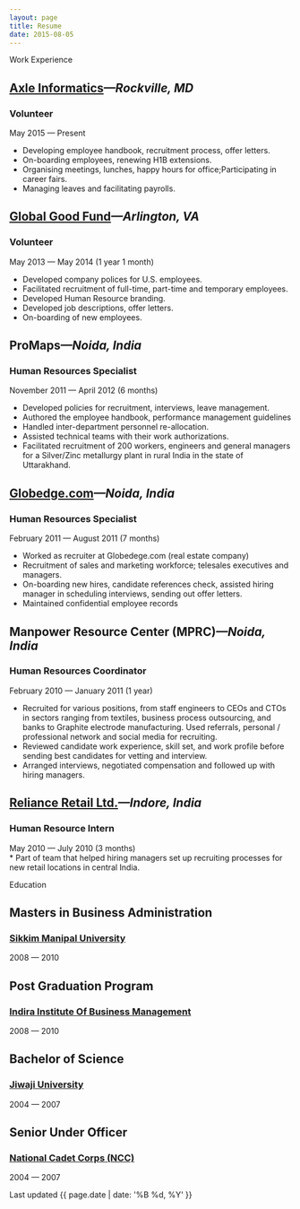 ```yaml
---
layout: page
title: Resume
date: 2015-08-05
---
```


<p class="message">Work Experience</p>

<h2><a href="http://axleinfo.com">Axle Informatics</a><cite class="job-location">&mdash;Rockville, MD</cite></h2>
<h3 class="job-title">Volunteer</h3>
<div class="post-date">May 2015 &mdash; Present</div>

* Developing employee handbook, recruitment process, offer letters.
* On-boarding employees, renewing H1B extensions.
* Organising meetings, lunches, happy hours for office;Participating in career fairs.
* Managing leaves and facilitating payrolls.

<h2><a href="http://globalgoodfund.org">Global Good Fund</a><cite class="job-location">&mdash;Arlington, VA</cite></h2>
<h3 class="job-title">Volunteer</h3>
<div class="post-date">May 2013 &mdash; May 2014 (1 year 1 month)</div>

* Developed company polices for U.S. employees.
* Facilitated recruitment of full-time, part-time and temporary employees.
* Developed Human Resource branding.
* Developed job descriptions, offer letters.
* On-boarding of new employees.

## ProMaps<cite class="job-location">&mdash;Noida, India</cite>
<h3 class="job-title">Human Resources Specialist</h3>
<div class="post-date">November 2011 &mdash;  April 2012 (6 months)</div>

* Developed policies for recruitment, interviews, leave management.
* Authored the employee handbook, performance management guidelines
* Handled inter-department personnel re-allocation.
* Assisted technical teams with their work authorizations.
* Facilitated recruitment of 200 workers, engineers and general managers for a Silver/Zinc metallurgy plant in rural India in the state of Uttarakhand.

## [Globedge.com](https://www.linkedin.com/company/globedge-com)<cite class="job-location">&mdash;Noida, India</cite>
<h3 class="job-title">Human Resources Specialist</h3>
<div class="post-date">February 2011 &mdash;  August 2011 (7 months)</div>

* Worked as recruiter at Globedege.com (real estate company)
* Recruitment of sales and marketing workforce; telesales executives and managers.
* On-boarding new hires, candidate references check, assisted hiring manager in scheduling interviews, sending out offer letters.
* Maintained confidential employee records

## Manpower Resource Center (MPRC)<cite class="job-location">&mdash;Noida, India</cite>
<h3 class="job-title">Human Resources Coordinator</h3>
<div class="post-date">February 2010 &mdash; January 2011 (1 year)</div>

* Recruited for various positions, from staff engineers to CEOs and CTOs in sectors ranging from textiles, business process outsourcing, and banks to Graphite electrode manufacturing. Used referrals, personal / professional network and social media for recruiting.
* Reviewed candidate work experience, skill set, and work profile before sending best candidates for vetting and interview.
* Arranged interviews, negotiated compensation and followed up with hiring managers.

<h2><a href="http://www.ril.com/OurBusinesses/Retail.aspx">Reliance Retail Ltd.</a><cite class="job-location">&mdash;Indore, India</cite></h2>
<h3 class="job-title">Human Resource Intern</h3>
<div class="post-date">May 2010 &mdash; July 2010 (3 months)</div>
* Part of team that helped hiring managers set up recruiting processes for new retail locations in central India.

<p class="message">Education</p>

## Masters in Business Administration
<h3 class="job-title"><a href="http://smu.edu.in">Sikkim Manipal University</a></h3>
<div class="post-date">2008 &mdash; 2010</div>

## Post Graduation Program
<h3 class="job-title"><a href="http://indiraiimp.edu.in">Indira Institute Of Business Management</a></h3>
<div class="post-date">2008 &mdash; 2010</div>

## Bachelor of Science
<h3 class="job-title"><a href="http://www.jiwaji.edu">Jiwaji University</a></h3>
<div class="post-date">2004 &mdash; 2007</div>

## Senior Under Officer 
<h3 class="job-title"><a href="http://nccindia.nic.in">National Cadet Corps (NCC)</a></h3>
<div class="post-date">2004 &mdash; 2007</div>

<div class="related">
<p class="footnote">Last updated {{  page.date | date: '%B %d, %Y' }}</p>
</div>
